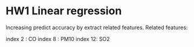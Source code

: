 # HW1 Linear regression

Increasing predict accuracy by extract related features.
Related features:

index 2 : CO
index 8 : PM10
index 12: SO2
